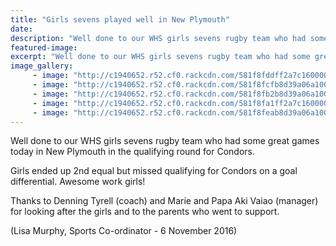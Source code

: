 ```yaml
---
title: "Girls sevens played well in New Plymouth"
date: 
description: "Well done to our WHS girls sevens rugby team who had some great games today in New Plymouth in the qualifying round for Condors."
featured-image: 
excerpt: "Well done to our WHS girls sevens rugby team who had some great games today in New Plymouth in the qualifying round for Condors."
image_gallery:
     - image: "http://c1940652.r52.cf0.rackcdn.com/581f8fddff2a7c160000017a/running-with-ball.jpg"
     - image: "http://c1940652.r52.cf0.rackcdn.com/581f8fcfb8d39a06a1000184/lineout-just-before-jumping.jpg"
     - image: "http://c1940652.r52.cf0.rackcdn.com/581f8fb2b8d39a06a1000182/Line-out-jump.jpg"
     - image: "http://c1940652.r52.cf0.rackcdn.com/581f8fa1ff2a7c1600000177/in-a-huddle.jpg"
     - image: "http://c1940652.r52.cf0.rackcdn.com/581f8feab8d39a06a1000186/scrum.jpg"
---
```


<p><span>Well done to our WHS girls sevens rugby team who had some great games today in New Plymouth in the qualifying round for Condors.&nbsp;</span></p>
<p><span>Girls ended up 2nd equal but missed qualifying for Condors on a goal differential. Awesome work girls!&nbsp;</span></p>
<p><span>Thanks to Denning Tyrell (coach) and Marie and Papa Aki Vaiao (manager) for looking after the girls and to the parents who went to support.</span></p>
<p><span>(Lisa Murphy, Sports Co-ordinator - 6 November 2016)</span></p>

